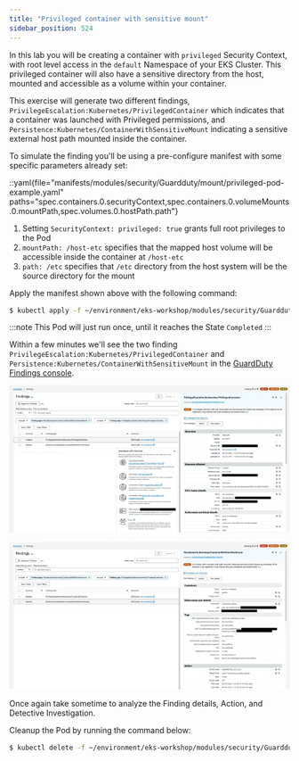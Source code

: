 ```yaml
---
title: "Privileged container with sensitive mount"
sidebar_position: 524
---
```


In this lab you will be creating a container with `privileged` Security Context, with root level access in the `default` Namespace of your EKS Cluster. This privileged container will also have a sensitive directory from the host, mounted and accessible as a volume within your container.

This exercise will generate two different findings, `PrivilegeEscalation:Kubernetes/PrivilegedContainer` which indicates that a container was launched with Privileged permissions, and `Persistence:Kubernetes/ContainerWithSensitiveMount` indicating a sensitive external host path mounted inside the container.

To simulate the finding you'll be using a pre-configure manifest with some specific parameters already set:

::yaml{file="manifests/modules/security/Guardduty/mount/privileged-pod-example.yaml" paths="spec.containers.0.securityContext,spec.containers.0.volumeMounts.0.mountPath,spec.volumes.0.hostPath.path"}

1. Setting `SecurityContext: privileged: true` grants full root privileges to the Pod
2. `mountPath: /host-etc` specifies that the mapped host volume will be accessible inside the container at `/host-etc` 
3. `path: /etc` specifies that `/etc` directory from the host system will be the source directory for the mount

Apply the manifest shown above with the following command:

```bash
$ kubectl apply -f ~/environment/eks-workshop/modules/security/Guardduty/mount/privileged-pod-example.yaml
```

:::note
This Pod will just run once, until it reaches the State `Completed`
:::

Within a few minutes we'll see the two finding `PrivilegeEscalation:Kubernetes/PrivilegedContainer` and `Persistence:Kubernetes/ContainerWithSensitiveMount` in the [GuardDuty Findings console](https://console.aws.amazon.com/guardduty/home#/findings).

![Privileged container finding](assets/privileged-container.webp)

![Sensitive mount finding](assets/sensitive-mount.webp)

Once again take sometime to analyze the Finding details, Action, and Detective Investigation.

Cleanup the Pod by running the command below:

```bash
$ kubectl delete -f ~/environment/eks-workshop/modules/security/Guardduty/mount/privileged-pod-example.yaml
```
